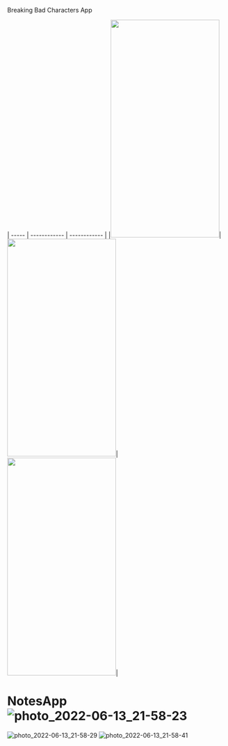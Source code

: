 Breaking Bad Characters App

| ----- | ------------ | ------------ |
|<img src="https://user-images.githubusercontent.com/88515816/173425446-2ce34099-9480-49ff-b420-77d85e1caf3f.jpg" width="250" height="500"/>|<img src="https://user-images.githubusercontent.com/88515816/173425486-ff3fa643-8fdc-4d96-8993-3ca4a33db778.jpg" width="250" height="500"/>|<img src="https://user-images.githubusercontent.com/88515816/173425549-9d9dee69-86a8-4118-8729-eb7d733d3d21.jpg" width="250" height="500"/>|

# NotesApp![photo_2022-06-13_21-58-23](https://user-images.githubusercontent.com/88515816/173425446-2ce34099-9480-49ff-b420-77d85e1caf3f.jpg)
![photo_2022-06-13_21-58-29](https://user-images.githubusercontent.com/88515816/173425486-ff3fa643-8fdc-4d96-8993-3ca4a33db778.jpg)
![photo_2022-06-13_21-58-41](https://user-images.githubusercontent.com/88515816/173425549-9d9dee69-86a8-4118-8729-eb7d733d3d21.jpg)
